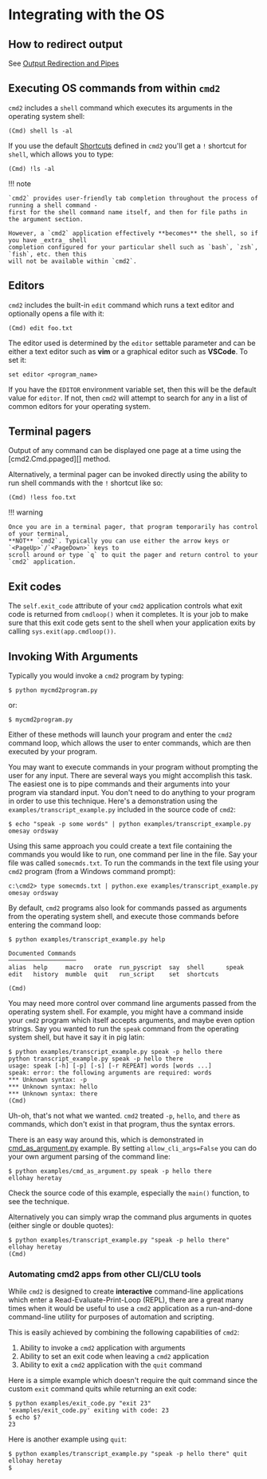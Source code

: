 # Integrating with the OS

## How to redirect output

See [Output Redirection and Pipes](./redirection.md#output-redirection-and-pipes)

## Executing OS commands from within `cmd2`

`cmd2` includes a `shell` command which executes its arguments in the operating system shell:

    (Cmd) shell ls -al

If you use the default [Shortcuts](./shortcuts_aliases_macros.md#shortcuts) defined in `cmd2` you'll
get a `!` shortcut for `shell`, which allows you to type:

    (Cmd) !ls -al

!!! note

    `cmd2` provides user-friendly tab completion throughout the process of running a shell command -
    first for the shell command name itself, and then for file paths in the argument section.

    However, a `cmd2` application effectively **becomes** the shell, so if you have _extra_ shell
    completion configured for your particular shell such as `bash`, `zsh`, `fish`, etc. then this
    will not be available within `cmd2`.

## Editors

`cmd2` includes the built-in `edit` command which runs a text editor and optionally opens a file
with it:

    (Cmd) edit foo.txt

The editor used is determined by the `editor` settable parameter and can be either a text editor
such as **vim** or a graphical editor such as **VSCode**. To set it:

    set editor <program_name>

If you have the `EDITOR` environment variable set, then this will be the default value for `editor`.
If not, then `cmd2` will attempt to search for any in a list of common editors for your operating
system.

## Terminal pagers

Output of any command can be displayed one page at a time using the [cmd2.Cmd.ppaged][] method.

Alternatively, a terminal pager can be invoked directly using the ability to run shell commands with
the `!` shortcut like so:

    (Cmd) !less foo.txt

!!! warning

    Once you are in a terminal pager, that program temporarily has control of your terminal,
    **NOT** `cmd2`. Typically you can use either the arrow keys or `<PageUp>`/`<PageDown>` keys to
    scroll around or type `q` to quit the pager and return control to your `cmd2` application.

## Exit codes

The `self.exit_code` attribute of your `cmd2` application controls what exit code is returned from
`cmdloop()` when it completes. It is your job to make sure that this exit code gets sent to the
shell when your application exits by calling `sys.exit(app.cmdloop())`.

## Invoking With Arguments

Typically you would invoke a `cmd2` program by typing:

    $ python mycmd2program.py

or:

    $ mycmd2program.py

Either of these methods will launch your program and enter the `cmd2` command loop, which allows the
user to enter commands, which are then executed by your program.

You may want to execute commands in your program without prompting the user for any input. There are
several ways you might accomplish this task. The easiest one is to pipe commands and their arguments
into your program via standard input. You don't need to do anything to your program in order to use
this technique. Here's a demonstration using the `examples/transcript_example.py` included in the
source code of `cmd2`:

    $ echo "speak -p some words" | python examples/transcript_example.py
    omesay ordsway

Using this same approach you could create a text file containing the commands you would like to run,
one command per line in the file. Say your file was called `somecmds.txt`. To run the commands in
the text file using your `cmd2` program (from a Windows command prompt):

    c:\cmd2> type somecmds.txt | python.exe examples/transcript_example.py
    omesay ordsway

By default, `cmd2` programs also look for commands passed as arguments from the operating system
shell, and execute those commands before entering the command loop:

    $ python examples/transcript_example.py help

    Documented Commands
    ───────────────────
    alias  help     macro   orate  run_pyscript  say  shell      speak
    edit   history  mumble  quit   run_script    set  shortcuts

    (Cmd)

You may need more control over command line arguments passed from the operating system shell. For
example, you might have a command inside your `cmd2` program which itself accepts arguments, and
maybe even option strings. Say you wanted to run the `speak` command from the operating system
shell, but have it say it in pig latin:

    $ python examples/transcript_example.py speak -p hello there
    python transcript_example.py speak -p hello there
    usage: speak [-h] [-p] [-s] [-r REPEAT] words [words ...]
    speak: error: the following arguments are required: words
    *** Unknown syntax: -p
    *** Unknown syntax: hello
    *** Unknown syntax: there
    (Cmd)

Uh-oh, that's not what we wanted. `cmd2` treated `-p`, `hello`, and `there` as commands, which don't
exist in that program, thus the syntax errors.

There is an easy way around this, which is demonstrated in
[cmd_as_argument.py](https://github.com/python-cmd2/cmd2/blob/main/examples/cmd_as_argument.py)
example. By setting `allow_cli_args=False` you can do your own argument parsing of the command line:

    $ python examples/cmd_as_argument.py speak -p hello there
    ellohay heretay

Check the source code of this example, especially the `main()` function, to see the technique.

Alternatively you can simply wrap the command plus arguments in quotes (either single or double
quotes):

    $ python examples/transcript_example.py "speak -p hello there"
    ellohay heretay
    (Cmd)

### Automating cmd2 apps from other CLI/CLU tools

While `cmd2` is designed to create **interactive** command-line applications which enter a
Read-Evaluate-Print-Loop (REPL), there are a great many times when it would be useful to use a
`cmd2` application as a run-and-done command-line utility for purposes of automation and scripting.

This is easily achieved by combining the following capabilities of `cmd2`:

1.  Ability to invoke a `cmd2` application with arguments
2.  Ability to set an exit code when leaving a `cmd2` application
3.  Ability to exit a `cmd2` application with the `quit` command

Here is a simple example which doesn't require the quit command since the custom `exit` command
quits while returning an exit code:

    $ python examples/exit_code.py "exit 23"
    'examples/exit_code.py' exiting with code: 23
    $ echo $?
    23

Here is another example using `quit`:

    $ python examples/transcript_example.py "speak -p hello there" quit
    ellohay heretay
    $
